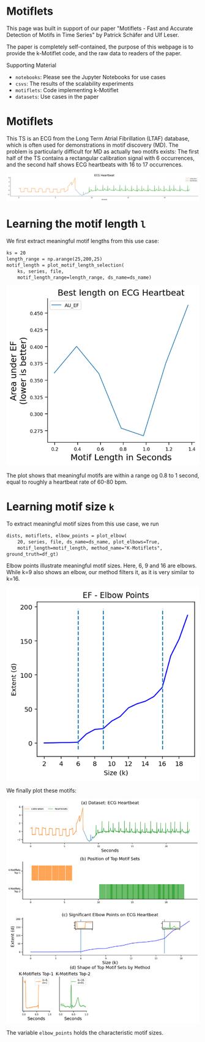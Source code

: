 # Motiflets

This page was built in support of our paper "Motiflets - Fast and Accurate Detection of Motifs in Time Series" by Patrick Schäfer and Ulf Leser.

The paper is completely self-contained, the purpose of this webpage is to provide the 
k-Motiflet code, and the raw data to readers of the paper.

Supporting Material
- `notebooks`: Please see the Jupyter Notebooks for use cases
- `csvs`: The results of the scalability experiments
- `motiflets`: Code implementing k-Motiflet
- `datasets`: Use cases in the paper

# Motiflets

This TS is an ECG from the Long Term Atrial Fibrillation (LTAF) database, which 
is often used for demonstrations in motif discovery (MD). The problem is particularly 
difficult for MD as actually two motifs exists: The first half of the TS contains a 
rectangular calibration signal with 6 occurrences, and the second half shows ECG 
heartbeats with 16 to 17 occurrences. 

![The ECG heartbeat dataset](images/ts_ecg.png)

# Learning the motif length `l`

We first extract meaningful motif lengths from this use case:

```
ks = 20
length_range = np.arange(25,200,25) 
motif_length = plot_motif_length_selection(
    ks, series, file, 
    motif_length_range=length_range, ds_name=ds_name)
```
![](images/plot_au_ef.png)

The plot shows that meaningful motifs are within a range og 0.8 to 1 second, equal
to roughly a heartbeat rate of 60-80 bpm.

# Learning motif size `k`

To extract meaningful motif sizes from this use case, we run

```
dists, motiflets, elbow_points = plot_elbow(
    20, series, file, ds_name=ds_name, plot_elbows=True,
    motif_length=motif_length, method_name="K-Motiflets", ground_truth=df_gt)
```

Elbow points illustrate meaningful motif sizes. Here, 6, 9 and 16 are elbows. 
While k=9 also shows an elbow, our method filters it, as it is very similar to k=16.

![](images/elbows.png)

We finally plot these motifs:

![](images/motiflets.png)

The variable `elbow_points` holds the characteristic motif sizes.
